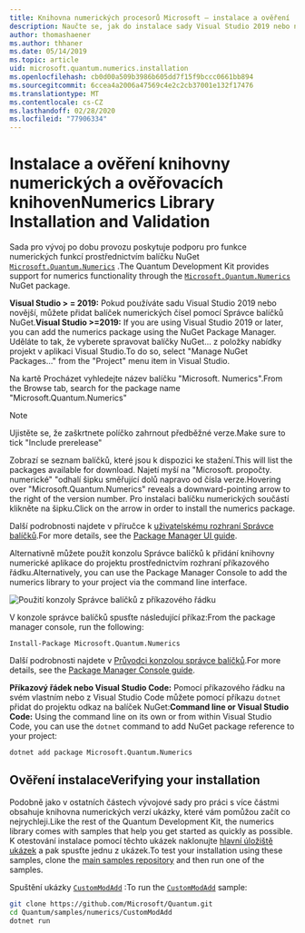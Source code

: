 ```yaml
---
title: Knihovna numerických procesorů Microsoft – instalace a ověření
description: Naučte se, jak do instalace sady Visual Studio 2019 nebo novější přidat knihovnu Microsoft pro počet nestejných čísel.
author: thomashaener
ms.author: thhaner
ms.date: 05/14/2019
ms.topic: article
uid: microsoft.quantum.numerics.installation
ms.openlocfilehash: cb0d00a509b3986b605dd7f15f9bccc0661bb894
ms.sourcegitcommit: 6ccea4a2006a47569c4e2c2cb37001e132f17476
ms.translationtype: MT
ms.contentlocale: cs-CZ
ms.lasthandoff: 02/28/2020
ms.locfileid: "77906334"
---
```

# <a name="numerics-library-installation-and-validation"></a><span data-ttu-id="bced5-103">Instalace a ověření knihovny numerických a ověřovacích knihoven</span><span class="sxs-lookup"><span data-stu-id="bced5-103">Numerics Library Installation and Validation</span></span>

<span data-ttu-id="bced5-104">Sada pro vývoj po dobu provozu poskytuje podporu pro funkce numerických funkcí prostřednictvím balíčku NuGet [`Microsoft.Quantum.Numerics`](https://www.nuget.org/packages/Microsoft.Quantum.Numerics) .</span><span class="sxs-lookup"><span data-stu-id="bced5-104">The Quantum Development Kit provides support for numerics functionality through the [`Microsoft.Quantum.Numerics`](https://www.nuget.org/packages/Microsoft.Quantum.Numerics) NuGet package.</span></span>

<span data-ttu-id="bced5-105">**Visual Studio > = 2019:** Pokud používáte sadu Visual Studio 2019 nebo novější, můžete přidat balíček numerických čísel pomocí Správce balíčků NuGet.</span><span class="sxs-lookup"><span data-stu-id="bced5-105">**Visual Studio >=2019:** If you are using Visual Studio 2019 or later, you can add the numerics package using the NuGet Package Manager.</span></span>
<span data-ttu-id="bced5-106">Uděláte to tak, že vyberete spravovat balíčky NuGet... z položky nabídky projekt v aplikaci Visual Studio.</span><span class="sxs-lookup"><span data-stu-id="bced5-106">To do so, select "Manage NuGet Packages..." from the "Project" menu item in Visual Studio.</span></span>

<span data-ttu-id="bced5-107">Na kartě Procházet vyhledejte název balíčku "Microsoft. Numerics".</span><span class="sxs-lookup"><span data-stu-id="bced5-107">From the Browse tab, search for the package name "Microsoft.Quantum.Numerics"</span></span>

> [!NOTE]
> <span data-ttu-id="bced5-108">Ujistěte se, že zaškrtnete políčko zahrnout předběžné verze.</span><span class="sxs-lookup"><span data-stu-id="bced5-108">Make sure to tick "Include prerelease"</span></span>

<span data-ttu-id="bced5-109">Zobrazí se seznam balíčků, které jsou k dispozici ke stažení.</span><span class="sxs-lookup"><span data-stu-id="bced5-109">This will list the packages available for download.</span></span>
<span data-ttu-id="bced5-110">Najetí myší na "Microsoft. propočty. numerické" "odhalí šipku směřující dolů napravo od čísla verze.</span><span class="sxs-lookup"><span data-stu-id="bced5-110">Hovering over "Microsoft.Quantum.Numerics" reveals a downward-pointing arrow to the right of the version number.</span></span>
<span data-ttu-id="bced5-111">Pro instalaci balíčku numerických součástí klikněte na šipku.</span><span class="sxs-lookup"><span data-stu-id="bced5-111">Click on the arrow in order to install the numerics package.</span></span>

<span data-ttu-id="bced5-112">Další podrobnosti najdete v příručce k [uživatelskému rozhraní Správce balíčků](https://docs.microsoft.com/nuget/tools/package-manager-ui).</span><span class="sxs-lookup"><span data-stu-id="bced5-112">For more details, see the [Package Manager UI guide](https://docs.microsoft.com/nuget/tools/package-manager-ui).</span></span>

<span data-ttu-id="bced5-113">Alternativně můžete použít konzolu Správce balíčků k přidání knihovny numerické aplikace do projektu prostřednictvím rozhraní příkazového řádku.</span><span class="sxs-lookup"><span data-stu-id="bced5-113">Alternatively, you can use the Package Manager Console to add the numerics library to your project via the command line interface.</span></span>

![Použití konzoly Správce balíčků z příkazového řádku](../../media/vs2017-nuget-console-menu.png)

<span data-ttu-id="bced5-115">V konzole správce balíčků spusťte následující příkaz:</span><span class="sxs-lookup"><span data-stu-id="bced5-115">From the package manager console, run the following:</span></span>

```
Install-Package Microsoft.Quantum.Numerics
```

<span data-ttu-id="bced5-116">Další podrobnosti najdete v [Průvodci konzolou správce balíčků](https://docs.microsoft.com/nuget/tools/package-manager-console).</span><span class="sxs-lookup"><span data-stu-id="bced5-116">For more details, see the [Package Manager Console guide](https://docs.microsoft.com/nuget/tools/package-manager-console).</span></span>

<span data-ttu-id="bced5-117">**Příkazový řádek nebo Visual Studio Code:** Pomocí příkazového řádku na svém vlastním nebo z Visual Studio Code můžete pomocí příkazu `dotnet` přidat do projektu odkaz na balíček NuGet:</span><span class="sxs-lookup"><span data-stu-id="bced5-117">**Command line or Visual Studio Code:** Using the command line on its own or from within Visual Studio Code, you can use the `dotnet` command to add NuGet package reference to your project:</span></span>

```dotnetcli
dotnet add package Microsoft.Quantum.Numerics
```


## <a name="verifying-your-installation"></a><span data-ttu-id="bced5-118">Ověření instalace</span><span class="sxs-lookup"><span data-stu-id="bced5-118">Verifying your installation</span></span>

<span data-ttu-id="bced5-119">Podobně jako v ostatních částech vývojové sady pro práci s více částmi obsahuje knihovna numerických verzí ukázky, které vám pomůžou začít co nejrychleji.</span><span class="sxs-lookup"><span data-stu-id="bced5-119">Like the rest of the Quantum Development Kit, the numerics library comes with samples that help you get started as quickly as possible.</span></span>
<span data-ttu-id="bced5-120">K otestování instalace pomocí těchto ukázek naklonujte [hlavní úložiště ukázek](https://github.com/Microsoft/Quantum) a pak spusťte jednu z ukázek.</span><span class="sxs-lookup"><span data-stu-id="bced5-120">To test your installation using these samples, clone the [main samples repository](https://github.com/Microsoft/Quantum) and then run one of the samples.</span></span>

<span data-ttu-id="bced5-121">Spuštění ukázky [`CustomModAdd`](https://github.com/microsoft/Quantum/tree/master/samples/numerics/CustomModAdd) :</span><span class="sxs-lookup"><span data-stu-id="bced5-121">To run the [`CustomModAdd`](https://github.com/microsoft/Quantum/tree/master/samples/numerics/CustomModAdd) sample:</span></span>

```bash
git clone https://github.com/Microsoft/Quantum.git
cd Quantum/samples/numerics/CustomModAdd
dotnet run
```
